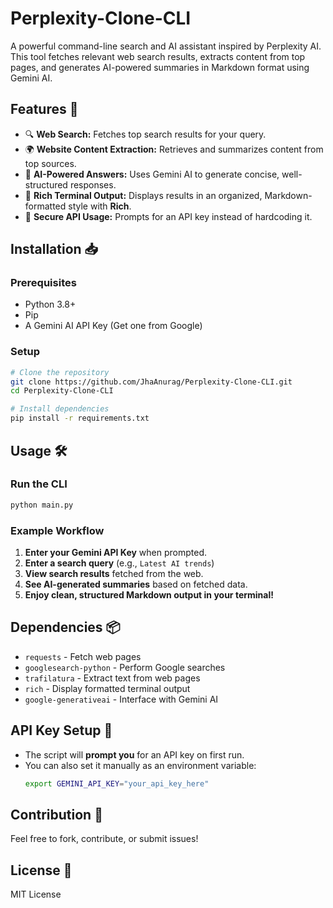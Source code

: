 # Perplexity-Clone-CLI

A powerful command-line search and AI assistant inspired by Perplexity AI. This tool fetches relevant web search results, extracts content from top pages, and generates AI-powered summaries in Markdown format using Gemini AI.

## Features 🚀
- 🔍 **Web Search:** Fetches top search results for your query.
- 🌍 **Website Content Extraction:** Retrieves and summarizes content from top sources.
- 🤖 **AI-Powered Answers:** Uses Gemini AI to generate concise, well-structured responses.
- 🎨 **Rich Terminal Output:** Displays results in an organized, Markdown-formatted style with **Rich**.
- 🔑 **Secure API Usage:** Prompts for an API key instead of hardcoding it.

## Installation 📥
### **Prerequisites**
- Python 3.8+
- Pip
- A Gemini AI API Key (Get one from Google)

### **Setup**
```sh
# Clone the repository
git clone https://github.com/JhaAnurag/Perplexity-Clone-CLI.git
cd Perplexity-Clone-CLI

# Install dependencies
pip install -r requirements.txt
```

## Usage 🛠️
### **Run the CLI**
```sh
python main.py
```

### **Example Workflow**
1. **Enter your Gemini API Key** when prompted.
2. **Enter a search query** (e.g., `Latest AI trends`)
3. **View search results** fetched from the web.
4. **See AI-generated summaries** based on fetched data.
5. **Enjoy clean, structured Markdown output in your terminal!**

## Dependencies 📦
- `requests` - Fetch web pages
- `googlesearch-python` - Perform Google searches
- `trafilatura` - Extract text from web pages
- `rich` - Display formatted terminal output
- `google-generativeai` - Interface with Gemini AI

## API Key Setup 🔑
- The script will **prompt you** for an API key on first run.
- You can also set it manually as an environment variable:
  ```sh
  export GEMINI_API_KEY="your_api_key_here"
  ```

## Contribution 🤝
Feel free to fork, contribute, or submit issues!

## License 📜
MIT License
